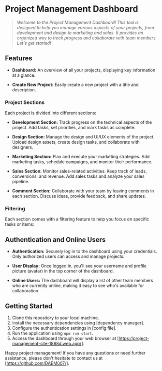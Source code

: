 # Project Management Dashboard

> *Welcome to the Project Management Dashboard! This tool is designed to help you manage various aspects of your projects, from development and design to marketing and sales. It provides an organized way to track progress and collaborate with team members. Let's get started!*

## Features

- **Dashboard:** An overview of all your projects, displaying key information at a glance.

- **Create New Project:** Easily create a new project with a title and description.

### Project Sections

Each project is divided into different sections:

- **Development Section:** Track progress on the technical aspects of the project. Add tasks, set priorities, and mark tasks as complete.

- **Design Section:** Manage the design and UI/UX elements of the project. Upload design assets, create design tasks, and collaborate with designers.

- **Marketing Section:** Plan and execute your marketing strategies. Add marketing tasks, schedule campaigns, and monitor their performance.

- **Sales Section:** Monitor sales-related activities. Keep track of leads, conversions, and revenue. Add sales tasks and analyze your sales pipeline.

- **Comment Section:** Collaborate with your team by leaving comments in each section. Discuss ideas, provide feedback, and share updates.

### Filtering

Each section comes with a filtering feature to help you focus on specific tasks or items:

## Authentication and Online Users

- **Authentication:** Securely log in to the dashboard using your credentials. Only authorized users can access and manage projects.

- **User Display:** Once logged in, you'll see your username and profile picture (avatar) in the top corner of the dashboard.

- **Online Users:** The dashboard will display a list of other team members who are currently online, making it easy to see who's available for collaboration.

## Getting Started

1. Clone this repository to your local machine.
2. Install the necessary dependencies using [dependency manager].
3. Configure the authentication settings in [config file].
4. Run the application using `npm run start`.
5. Access the dashboard through your web browser at [https://project-management-site-1888d.web.app/].

Happy project management! If you have any questions or need further assistance, please don't hesitate to contact us at [https://github.com/DAEM007/].
